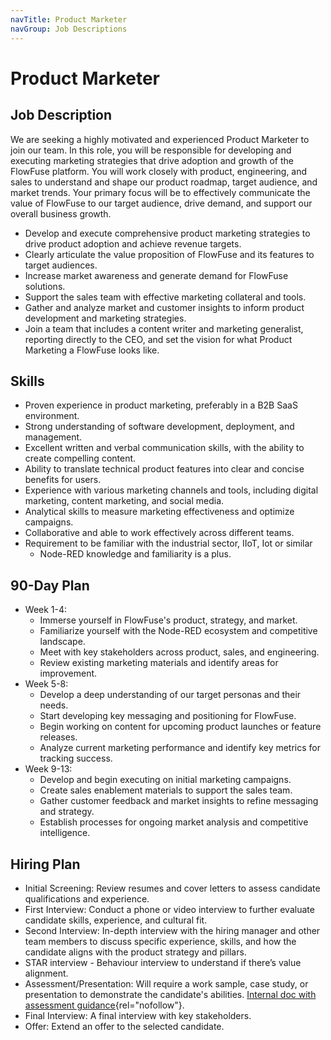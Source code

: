 ```yaml
---
navTitle: Product Marketer
navGroup: Job Descriptions
---
```


# Product Marketer

## Job Description
We are seeking a highly motivated and experienced Product Marketer to join our team. In this role, you will be responsible for developing and executing marketing strategies that drive adoption and growth of the FlowFuse platform. You will work closely with product, engineering, and sales to understand and shape our product roadmap, target audience, and market trends. Your primary focus will be to effectively communicate the value of FlowFuse to our target audience, drive demand, and support our overall business growth.

* Develop and execute comprehensive product marketing strategies to drive product adoption and achieve revenue targets.
* Clearly articulate the value proposition of FlowFuse and its features to target audiences.
* Increase market awareness and generate demand for FlowFuse solutions.
* Support the sales team with effective marketing collateral and tools.
* Gather and analyze market and customer insights to inform product development and marketing strategies.
* Join a team that includes a content writer and marketing generalist, reporting directly to the CEO, and set the vision for what Product Marketing a FlowFuse looks like.

## Skills
* Proven experience in product marketing, preferably in a B2B SaaS environment. 
* Strong understanding of software development, deployment, and management.
* Excellent written and verbal communication skills, with the ability to create compelling content.
* Ability to translate technical product features into clear and concise benefits for users.
* Experience with various marketing channels and tools, including digital marketing, content marketing, and social media.
* Analytical skills to measure marketing effectiveness and optimize campaigns.
* Collaborative and able to work effectively across different teams.
* Requirement to be familiar with the industrial sector, IIoT, Iot or similar
   * Node-RED knowledge and familiarity is a plus.

## 90-Day Plan
* Week 1-4:
   * Immerse yourself in FlowFuse's product, strategy, and market.
   * Familiarize yourself with the Node-RED ecosystem and competitive landscape.
   * Meet with key stakeholders across product, sales, and engineering.
   * Review existing marketing materials and identify areas for improvement.
* Week 5-8:
   * Develop a deep understanding of our target personas and their needs.
   * Start developing key messaging and positioning for FlowFuse.
   * Begin working on content for upcoming product launches or feature releases.
   * Analyze current marketing performance and identify key metrics for tracking success.
* Week 9-13:
   * Develop and begin executing on initial marketing campaigns.
   * Create sales enablement materials to support the sales team.
   * Gather customer feedback and market insights to refine messaging and strategy.
   * Establish processes for ongoing market analysis and competitive intelligence.

## Hiring Plan
* Initial Screening: Review resumes and cover letters to assess candidate qualifications and experience.
* First Interview: Conduct a phone or video interview to further evaluate candidate skills, experience, and cultural fit.
* Second Interview: In-depth interview with the hiring manager and other team members to discuss specific experience, skills, and how the candidate aligns with the product strategy and pillars.
* STAR interview - Behaviour interview to understand if there’s value alignment.
* Assessment/Presentation: Will require a work sample, case study, or presentation to demonstrate the candidate's abilities. [Internal doc with assessment guidance](https://docs.google.com/document/d/1AXja3R-SRl5KLNqB-8emMuYgnRp8cAOtkVKVD207szo/edit?tab=t.0){rel="nofollow"}.
* Final Interview: A final interview with key stakeholders.
* Offer: Extend an offer to the selected candidate.
